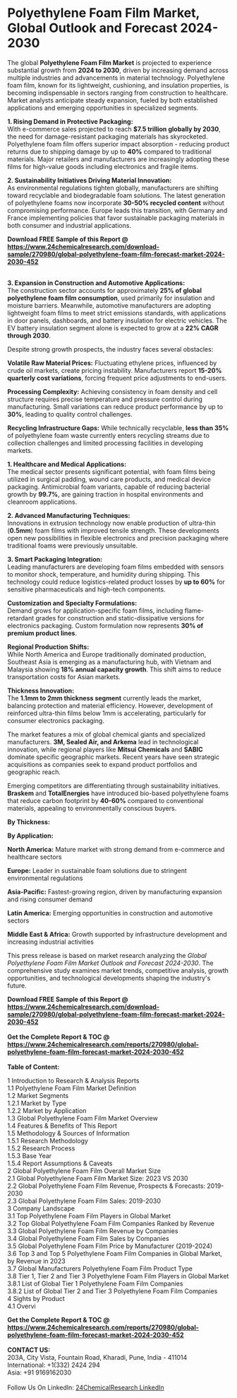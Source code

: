 <h1>Polyethylene Foam Film Market, Global Outlook and Forecast 2024-2030</h1><p>The global <strong>Polyethylene Foam Film Market</strong> is projected to experience substantial growth from <strong>2024 to 2030</strong>, driven by increasing demand across multiple industries and advancements in material technology. Polyethylene foam film, known for its lightweight, cushioning, and insulation properties, is becoming indispensable in sectors ranging from construction to healthcare. Market analysts anticipate steady expansion, fueled by both established applications and emerging opportunities in specialized segments.</p><p><strong>1. Rising Demand in Protective Packaging:</strong><br>
With e-commerce sales projected to reach <strong>$7.5 trillion globally by 2030</strong>, the need for damage-resistant packaging materials has skyrocketed. Polyethylene foam film offers superior impact absorption - reducing product returns due to shipping damage by up to <strong>40%</strong> compared to traditional materials. Major retailers and manufacturers are increasingly adopting these films for high-value goods including electronics and fragile items.</p><p><strong>2. Sustainability Initiatives Driving Material Innovation:</strong><br>
As environmental regulations tighten globally, manufacturers are shifting toward recyclable and biodegradable foam solutions. The latest generation of polyethylene foams now incorporate <strong>30-50% recycled content</strong> without compromising performance. Europe leads this transition, with Germany and France implementing policies that favor sustainable packaging materials in both consumer and industrial applications.</p><div><b>Download FREE Sample of this Report @ 
            <a href="https://www.24chemicalresearch.com/download-sample/270980/global-polyethylene-foam-film-forecast-market-2024-2030-452">
            https://www.24chemicalresearch.com/download-sample/270980/global-polyethylene-foam-film-forecast-market-2024-2030-452</a></b></div><br><p><strong>3. Expansion in Construction and Automotive Applications:</strong><br>
The construction sector accounts for approximately <strong>25% of global polyethylene foam film consumption</strong>, used primarily for insulation and moisture barriers. Meanwhile, automotive manufacturers are adopting lightweight foam films to meet strict emissions standards, with applications in door panels, dashboards, and battery insulation for electric vehicles. The EV battery insulation segment alone is expected to grow at a <strong>22% CAGR through 2030</strong>.</p><p>Despite strong growth prospects, the industry faces several obstacles:</p><p><strong>Volatile Raw Material Prices:</strong> Fluctuating ethylene prices, influenced by crude oil markets, create pricing instability. Manufacturers report <strong>15-20% quarterly cost variations</strong>, forcing frequent price adjustments to end-users.</p><p><strong>Processing Complexity:</strong> Achieving consistency in foam density and cell structure requires precise temperature and pressure control during manufacturing. Small variations can reduce product performance by up to <strong>30%</strong>, leading to quality control challenges.</p><p><strong>Recycling Infrastructure Gaps:</strong> While technically recyclable, <strong>less than 35%</strong> of polyethylene foam waste currently enters recycling streams due to collection challenges and limited processing facilities in developing markets.</p><p><strong>1. Healthcare and Medical Applications:</strong><br>
The medical sector presents significant potential, with foam films being utilized in surgical padding, wound care products, and medical device packaging. Antimicrobial foam variants, capable of reducing bacterial growth by <strong>99.7%</strong>, are gaining traction in hospital environments and cleanroom applications.</p><p><strong>2. Advanced Manufacturing Techniques:</strong><br>
Innovations in extrusion technology now enable production of ultra-thin (<strong>0.5mm</strong>) foam films with improved tensile strength. These developments open new possibilities in flexible electronics and precision packaging where traditional foams were previously unsuitable.</p><p><strong>3. Smart Packaging Integration:</strong><br>
Leading manufacturers are developing foam films embedded with sensors to monitor shock, temperature, and humidity during shipping. This technology could reduce logistics-related product losses by <strong>up to 60%</strong> for sensitive pharmaceuticals and high-tech components.</p><p><strong>Customization and Specialty Formulations:</strong><br>
	Demand grows for application-specific foam films, including flame-retardant grades for construction and static-dissipative versions for electronics packaging. Custom formulation now represents <strong>30% of premium product lines</strong>.</p><p><strong>Regional Production Shifts:</strong><br>
	While North America and Europe traditionally dominated production, Southeast Asia is emerging as a manufacturing hub, with Vietnam and Malaysia showing <strong>18% annual capacity growth</strong>. This shift aims to reduce transportation costs for Asian markets.</p><p><strong>Thickness Innovation:</strong><br>
	The <strong>1.1mm to 2mm thickness segment</strong> currently leads the market, balancing protection and material efficiency. However, development of reinforced ultra-thin films below 1mm is accelerating, particularly for consumer electronics packaging.</p><p>The market features a mix of global chemical giants and specialized manufacturers. <strong>3M, Sealed Air, and Arkema</strong> lead in technological innovation, while regional players like <strong>Mitsui Chemicals</strong> and <strong>SABIC</strong> dominate specific geographic markets. Recent years have seen strategic acquisitions as companies seek to expand product portfolios and geographic reach.</p><p>Emerging competitors are differentiating through sustainability initiatives. <strong>Braskem</strong> and <strong>TotalEnergies</strong> have introduced bio-based polyethylene foams that reduce carbon footprint by <strong>40-60%</strong> compared to conventional materials, appealing to environmentally conscious buyers.</p><p><strong>By Thickness:</strong></p><p><strong>By Application:</strong></p><p><strong>North America:</strong> Mature market with strong demand from e-commerce and healthcare sectors</p><p><strong>Europe:</strong> Leader in sustainable foam solutions due to stringent environmental regulations</p><p><strong>Asia-Pacific:</strong> Fastest-growing region, driven by manufacturing expansion and rising consumer demand</p><p><strong>Latin America:</strong> Emerging opportunities in construction and automotive sectors</p><p><strong>Middle East &amp; Africa:</strong> Growth supported by infrastructure development and increasing industrial activities</p><p>This press release is based on market research analyzing the <em>Global Polyethylene Foam Film Market Outlook and Forecast 2024-2030</em>. The comprehensive study examines market trends, competitive analysis, growth opportunities, and technological developments shaping the industry's future.</p><div><b>Download FREE Sample of this Report @ 
            <a href="https://www.24chemicalresearch.com/download-sample/270980/global-polyethylene-foam-film-forecast-market-2024-2030-452">
            https://www.24chemicalresearch.com/download-sample/270980/global-polyethylene-foam-film-forecast-market-2024-2030-452</a></b></div><br><div><b>Get the Complete Report & TOC @ 
            <a href="https://www.24chemicalresearch.com/reports/270980/global-polyethylene-foam-film-forecast-market-2024-2030-452">
            https://www.24chemicalresearch.com/reports/270980/global-polyethylene-foam-film-forecast-market-2024-2030-452</a></b></div><br>
            <b>Table of Content:</b><p>1 Introduction to Research & Analysis Reports<br />
    1.1 Polyethylene Foam Film Market Definition<br />
    1.2 Market Segments<br />
        1.2.1 Market by Type<br />
        1.2.2 Market by Application<br />
    1.3 Global Polyethylene Foam Film Market Overview<br />
    1.4 Features & Benefits of This Report<br />
    1.5 Methodology & Sources of Information<br />
        1.5.1 Research Methodology<br />
        1.5.2 Research Process<br />
        1.5.3 Base Year<br />
        1.5.4 Report Assumptions & Caveats<br />
2 Global Polyethylene Foam Film Overall Market Size<br />
    2.1 Global Polyethylene Foam Film Market Size: 2023 VS 2030<br />
    2.2 Global Polyethylene Foam Film Revenue, Prospects & Forecasts: 2019-2030<br />
    2.3 Global Polyethylene Foam Film Sales: 2019-2030<br />
3 Company Landscape<br />
    3.1 Top Polyethylene Foam Film Players in Global Market<br />
    3.2 Top Global Polyethylene Foam Film Companies Ranked by Revenue<br />
    3.3 Global Polyethylene Foam Film Revenue by Companies<br />
    3.4 Global Polyethylene Foam Film Sales by Companies<br />
    3.5 Global Polyethylene Foam Film Price by Manufacturer (2019-2024)<br />
    3.6 Top 3 and Top 5 Polyethylene Foam Film Companies in Global Market, by Revenue in 2023<br />
    3.7 Global Manufacturers Polyethylene Foam Film Product Type<br />
    3.8 Tier 1, Tier 2 and Tier 3 Polyethylene Foam Film Players in Global Market<br />
        3.8.1 List of Global Tier 1 Polyethylene Foam Film Companies<br />
        3.8.2 List of Global Tier 2 and Tier 3 Polyethylene Foam Film Companies<br />
4 Sights by Product<br />
    4.1 Overvi</p><div><b>Get the Complete Report & TOC @ 
            <a href="https://www.24chemicalresearch.com/reports/270980/global-polyethylene-foam-film-forecast-market-2024-2030-452">
            https://www.24chemicalresearch.com/reports/270980/global-polyethylene-foam-film-forecast-market-2024-2030-452</a></b></div><br><b>CONTACT US:</b><br>
            203A, City Vista, Fountain Road, Kharadi, Pune, India - 411014<br>
            International: +1(332) 2424 294<br>
            Asia: +91 9169162030 <br><br>
            Follow Us On LinkedIn: <a href="https://www.linkedin.com/company/24chemicalresearch/">24ChemicalResearch LinkedIn</a>